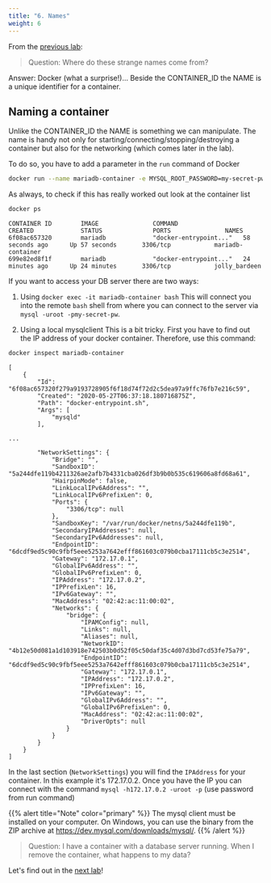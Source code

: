 ```yaml
---
title: "6. Names"
weight: 6
---
```


From the [previous lab](../05/):

> Question: Where do these strange names come from?

Answer: Docker (what a surprise!)... Beside the CONTAINER_ID the NAME is a unique identifier for a container.


## Naming a container

Unlike the CONTAINER_ID the NAME is something we can manipulate. The name is handy not only for starting/connecting/stopping/destroying a container but also for the networking (which comes later in the lab).

To do so, you have to add a parameter in the `run` command of Docker

```bash
docker run --name mariadb-container -e MYSQL_ROOT_PASSWORD=my-secret-pw -d mariadb
```

As always, to check if this has really worked out look at the container list

```bash
docker ps
```

```
CONTAINER ID        IMAGE               COMMAND                  CREATED             STATUS              PORTS               NAMES
6f08ac657320        mariadb             "docker-entrypoint..."   58 seconds ago      Up 57 seconds       3306/tcp            mariadb-container
699e82ed8f1f        mariadb             "docker-entrypoint..."   24 minutes ago      Up 24 minutes       3306/tcp            jolly_bardeen
```

If you want to access your DB server there are two ways:

1) Using `docker exec -it mariadb-container bash`
   This will connect you into the remote `bash` shell from where you can connect to the server via `mysql -uroot -pmy-secret-pw`.

1) Using a local mysqlclient
   This is a bit tricky. First you have to find out the IP address of your docker container. Therefore, use this command:

```bash
docker inspect mariadb-container
```

```
[
    {
        "Id": "6f08ac657320f279a9193728905f6f18d74f72d2c5dea97a9ffc76fb7e216c59",
        "Created": "2020-05-27T06:37:18.180716875Z",
        "Path": "docker-entrypoint.sh",
        "Args": [
            "mysqld"
        ],

...

        "NetworkSettings": {
            "Bridge": "",
            "SandboxID": "5a244dfe119b4211326ae2afb7b4331cba026df3b9b0b535c619606a8fd68a61",
            "HairpinMode": false,
            "LinkLocalIPv6Address": "",
            "LinkLocalIPv6PrefixLen": 0,
            "Ports": {
                "3306/tcp": null
            },
            "SandboxKey": "/var/run/docker/netns/5a244dfe119b",
            "SecondaryIPAddresses": null,
            "SecondaryIPv6Addresses": null,
            "EndpointID": "6dcdf9ed5c90c9fbf5eee5253a7642efff861603c079b0cba17111cb5c3e2514",
            "Gateway": "172.17.0.1",
            "GlobalIPv6Address": "",
            "GlobalIPv6PrefixLen": 0,
            "IPAddress": "172.17.0.2",
            "IPPrefixLen": 16,
            "IPv6Gateway": "",
            "MacAddress": "02:42:ac:11:00:02",
            "Networks": {
                "bridge": {
                    "IPAMConfig": null,
                    "Links": null,
                    "Aliases": null,
                    "NetworkID": "4b12e50d081a1d103918e742503b0d52f05c50daf35c4d07d3bd7cd53fe75a79",
                    "EndpointID": "6dcdf9ed5c90c9fbf5eee5253a7642efff861603c079b0cba17111cb5c3e2514",
                    "Gateway": "172.17.0.1",
                    "IPAddress": "172.17.0.2",
                    "IPPrefixLen": 16,
                    "IPv6Gateway": "",
                    "GlobalIPv6Address": "",
                    "GlobalIPv6PrefixLen": 0,
                    "MacAddress": "02:42:ac:11:00:02",
                    "DriverOpts": null
                }
            }
        }
    }
]
```

In the last section (`NetworkSettings`) you will find the `IPAddress` for your container. In this example it's 172.17.0.2.
Once you have the IP you can connect with the command `mysql -h172.17.0.2 -uroot -p` (use password from run command)

{{% alert title="Note" color="primary" %}}
The mysql client must be installed on your computer. On Windows, you can use the binary from the ZIP archive at <https://dev.mysql.com/downloads/mysql/>.
{{% /alert %}}

> Question: I have a container with a database server running. When I remove the container, what happens to my data?

Let's find out in the [next lab](../07/)!
